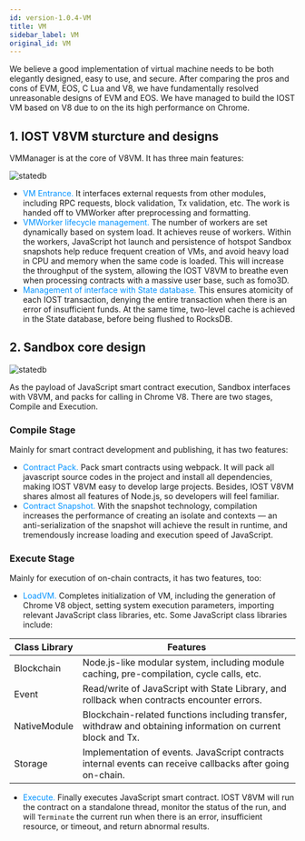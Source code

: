 ```yaml
---
id: version-1.0.4-VM
title: VM
sidebar_label: VM
original_id: VM
---
```


We believe a good implementation of virtual machine needs to be both elegantly designed, easy to use, and secure. After comparing the pros and cons of EVM, EOS, C Lua and V8, we have fundamentally resolved unreasonable designs of EVM and EOS. We have managed to build the IOST VM based on V8 due to on the its high performance on Chrome.

## 1. IOST V8VM sturcture and designs

VMManager is at the core of V8VM. It has three main features:

![statedb](assets/2-intro-of-iost/VM/V8VM.png)
* <font color="#0092ff">VM Entrance. </font>It interfaces external requests from other modules, including RPC requests, block validation, Tx validation, etc. The work is handed off to VMWorker after preprocessing and formatting.
* <font color="#0092ff">VMWorker lifecycle management. </font>The number of workers are set dynamically based on system load. It achieves reuse of workers. Within the workers, JavaScript hot launch and persistence of hotspot Sandbox snapshots help reduce frequent creation of VMs, and avoid heavy load in CPU and memory when the same code is loaded. This will increase the throughput of the system, allowing the IOST V8VM to breathe even when processing contracts with a massive user base, such as fomo3D.
* <font color="#0092ff">Management of interface with State database. </font>This ensures atomicity of each IOST transaction, denying the entire transaction when there is an error of insufficient funds. At the same time, two-level cache is achieved in the State database, before being flushed to RocksDB.

## 2. Sandbox core design

![statedb](assets/2-intro-of-iost/VM/sandbox.png)

As the payload of JavaScript smart contract execution, Sandbox interfaces with V8VM, and packs for calling in Chrome V8. There are two stages, Compile and Execution.

### Compile Stage

Mainly for smart contract development and publishing, it has two features:

* <font color="#0092ff">Contract Pack. </font>Pack smart contracts using webpack. It will pack all javascript source codes in the project and install all dependencies, making IOST V8VM easy to develop large projects. Besides, IOST V8VM shares almost all features of Node.js, so developers will feel familiar.
* <font color="#0092ff">Contract Snapshot. </font>With the snapshot technology, compilation increases the performance of creating an isolate and contexts — an anti-serialization of the snapshot will achieve the result in runtime, and tremendously increase loading and execution speed of JavaScript.

### Execute Stage

Mainly for execution of on-chain contracts, it has two features, too:

* <font color="#0092ff">LoadVM. </font>Completes initialization of VM, including the generation of Chrome V8 object, setting system execution parameters, importing relevant JavaScript class libraries, etc. Some JavaScript class libraries include:

| Class Library          | Features   |
| --------     | -----  |
| Blockchain   | Node.js-like modular system, including module caching, pre-compilation, cycle calls, etc.|
| Event        | Read/write of JavaScript with State Library, and rollback when contracts encounter errors.|
| NativeModule | Blockchain-related functions including transfer, withdraw and obtaining information on current block and Tx.|
| Storage      | Implementation of events. JavaScript contracts internal events can receive callbacks after going on-chain.|

* <font color="#0092ff">Execute. </font>Finally executes JavaScript smart contract. IOST V8VM will run the contract on a standalone thread, monitor the status of the run, and will `Terminate` the current run when there is an error, insufficient resource, or timeout, and return abnormal results.
